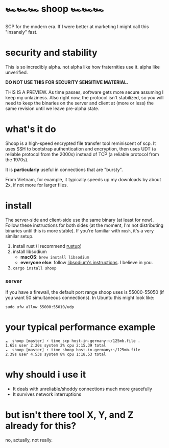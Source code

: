 # 🏎🏎🏎  shoop  🏎🏎🏎
SCP for the modern era. If I were better at marketing I might call this "insanely" fast.

# security and stability
This is so incredibly alpha. not alpha like how fraternities use it. alpha like unverified.

**DO NOT USE THIS FOR SECURITY SENSITIVE MATERIAL.**

THIS IS A PREVIEW. As time passes, software gets more secure assuming I keep my unlaziness. Also right now, the protocol isn't stabilized, so you will need to keep the binaries on the server and client at (more or less) the same revision until we leave pre-alpha state.

# what's it do
Shoop is a high-speed encrypted file transfer tool reminiscent of scp. It uses SSH to bootstrap authentication and encryption, then uses UDT (a reliable protocol from the 2000s) instead of TCP (a reliable protocol from the 1970s).

It is **particularly** useful in connections that are "bursty".

From Vietnam, for example, it typically speeds up my downloads by about 2x, if not more for larger files.

# install
The server-side and client-side use the same binary (at least for now). Follow these instructions for both sides (at the moment, I'm not distributing binaries until this is more stable). If you're familiar with `mosh`, it's a very similar setup.

1. install rust (I recommend [rustup](https://www.rustup.rs/))
2. install libsodium
    * **macOS**: `brew install libsodium`
    * **everyone else**: follow [libsodium's instructions](https://download.libsodium.org/doc/installation/index.html). I believe in you.
3. `cargo install shoop`

### server
If you have a firewall, the default port range shoop uses is 55000-55050 (if you want 50 simultaneous connections). In Ubuntu this might look like:
```
sudo ufw allow 55000:55010/udp
```

# your typical performance example
```
☁  shoop [master] ⚡ time scp host-in-germany:~/125mb.file .
1.65s user 2.20s system 2% cpu 2:15.39 total
☁  shoop [master] ⚡ time shoop host-in-germany:~/125mb.file
2.39s user 4.53s system 8% cpu 1:18.53 total
```

# why should i use it
* It deals with unreliable/shoddy connections much more gracefully
* It survives network interruptions

# but isn't there tool X, Y, and Z already for this?
no, actually, not really.

